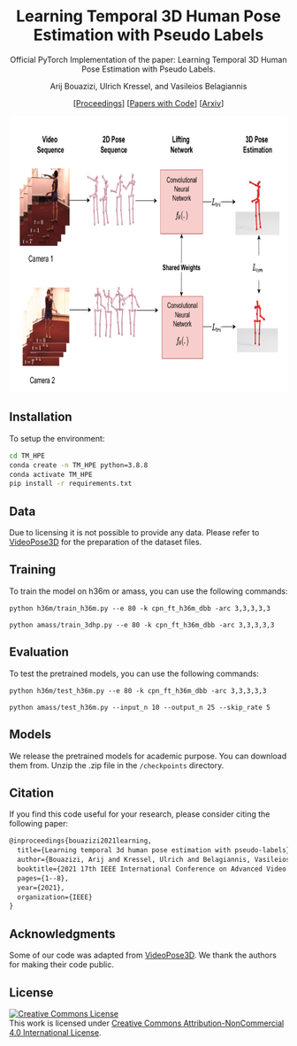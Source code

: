 
<div align="center">

<h1>Learning Temporal 3D Human Pose Estimation with Pseudo Labels </h1>


Official PyTorch Implementation of the paper: Learning Temporal 3D Human Pose Estimation with Pseudo Labels.

Arij Bouazizi, Ulrich Kressel, and Vasileios Belagiannis


 [[Proceedings](https://ieeexplore.ieee.org/document/9663755)] [[Papers with Code](https://paperswithcode.com/paper/learning-temporal-3d-human-pose-estimation)] [[Arxiv](https://arxiv.org/abs/2110.07578)]



</div>


<div align="right">
<img src="method_avss.png" height="500px">
</div>

## Installation

To setup the environment:
```sh
cd TM_HPE
conda create -n TM_HPE python=3.8.8
conda activate TM_HPE
pip install -r requirements.txt
```

## Data

Due to licensing it is not possible to provide any data. Please refer to [VideoPose3D](https://github.com/facebookresearch/VideoPose3D) for the preparation of the dataset files.

## Training

To train the model on h36m or amass, you can use the following commands:
 ```
 python h36m/train_h36m.py --e 80 -k cpn_ft_h36m_dbb -arc 3,3,3,3,3
 ```
 ```
 python amass/train_3dhp.py --e 80 -k cpn_ft_h36m_dbb -arc 3,3,3,3,3
 ```
 
 ## Evaluation

To test the pretrained models, you can use the following commands:
 ```
 python h36m/test_h36m.py --e 80 -k cpn_ft_h36m_dbb -arc 3,3,3,3,3
 ```
 ```
 python amass/test_h36m.py --input_n 10 --output_n 25 --skip_rate 5 
 ```
 
 ## Models

We release the pretrained models for academic purpose. You can download them from. Unzip the .zip file in the ```/checkpoints``` directory.

## Citation

If you find this code useful for your research, please consider citing the following paper:

```latex
@inproceedings{bouazizi2021learning,
  title={Learning temporal 3d human pose estimation with pseudo-labels},
  author={Bouazizi, Arij and Kressel, Ulrich and Belagiannis, Vasileios},
  booktitle={2021 17th IEEE International Conference on Advanced Video and Signal Based Surveillance (AVSS)},
  pages={1--8},
  year={2021},
  organization={IEEE}
}

```

 ## Acknowledgments
 
 Some of our code was adapted from [VideoPose3D](https://github.com/facebookresearch/VideoPose3D). We thank the authors for making their code public.
 
## License

<a rel="license" href="http://creativecommons.org/licenses/by-nc/4.0/">
<img alt="Creative Commons License" style="border-width:0" src="https://i.creativecommons.org/l/by-nc/4.0/88x31.png"
 /></a><br />This work is licensed under <a rel="license" href="http://creativecommons.org/licenses/by-nc/4.0/"
 >Creative Commons Attribution-NonCommercial 4.0 International License</a>.


